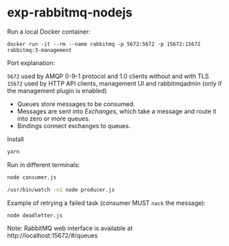 # exp-rabbitmq-nodejs

Run a local Docker container:

```
docker run -it --rm --name rabbitmq -p 5672:5672 -p 15672:15672 rabbitmq:3-management
```
Port explanation:

`5672` used by AMQP 0-9-1 protocol and 1.0 clients without and with TLS  
`15672` used by HTTP API clients, management UI and rabbitmqadmin (only if the management plugin is enabled)

* Queues store messages to be consumed.
* Messages are sent into *Exchanges*, which take a message and route it into zero or more queues.
* Bindings connect exchanges to queues.

Install
```bash
yarn
```
Run in different terminals:
```bash
node consumer.js

/usr/bin/watch -n1 node producer.js
```

Example of retrying a failed task (consumer MUST `nack` the message):
```bash
node deadletter.js
```

Note: RabbitMQ web interface is available at http://localhost:15672/#/queues
